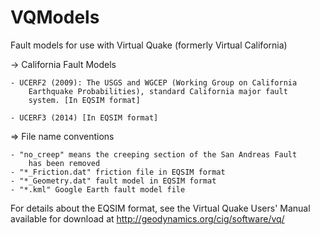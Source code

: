 VQModels
=====================================================================

Fault models for use with Virtual Quake (formerly Virtual California)


-> California Fault Models

    - UCERF2 (2009): The USGS and WGCEP (Working Group on California
        Earthquake Probabilities), standard California major fault
        system. [In EQSIM format]

    - UCERF3 (2014) [In EQSIM format]



=> File name conventions
    
    - "no_creep" means the creeping section of the San Andreas Fault
        has been removed
    - "*_Friction.dat" friction file in EQSIM format
    - "*_Geometry.dat" fault model in EQSIM format
    - "*.kml" Google Earth fault model file
    
    
For details about the EQSIM format, see the Virtual Quake Users' Manual
available for download at http://geodynamics.org/cig/software/vq/